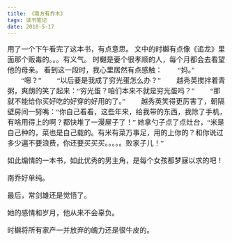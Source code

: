 ```yaml
---
title: 《南方有乔木》
tags: 读书笔记
date: 2018-5-17
---
```

<font face="楷体" size="3px">

用了一个下午看完了这本书，有点意思。
文中的时樾有点像《追龙》里面那个贩毒的。。。有义气。
时樾是要个很孝顺的人，每个月都会去看望他的母亲。
看到这一段时，我心里居然有点感触：
&emsp;&emsp;“妈。”
&emsp;&emsp;“嗯？”
&emsp;&emsp;“以后要是我成了穷光蛋怎么办？”
&emsp;&emsp;越秀英搅拌着青粥，爽朗的笑了起来：“穷光蛋？咱们本来不就是穷光蛋吗？”
&emsp;&emsp;“那就不能给你买好吃的好穿的好用的了。”
&emsp;&emsp;越秀英笑得更厉害了，朝隔壁房间一努嘴：“你自己看看，这些年来，给我带的东西，我除了手机，有啥用得上的啊？都快堆了一漫屋子了！”
    她拿勺子点了点灶台，“米是自己种的，菜也是自己载的。有米有菜万事足，用的上你的？和你说过多少遍不要浪费，你还要买买买。。。。。败家子儿！”

如此煽情的一本书，如此优秀的男主角，是每个女孩都梦寐以求的吧！

南乔好单纯。

最后，常剑雄还是觉悟了。

她的感情和岁月，他从来不会辜负。

时樾将所有家产一并放弃的魄力还是很牛皮的。


</font>